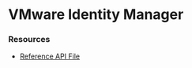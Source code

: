 # VMware Identity Manager

### Resources
* [Reference API File](https://github.com/vmware/idm/blob/master/apidocs/swagger.json)
